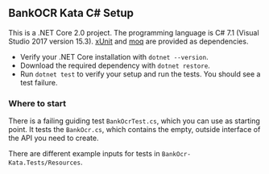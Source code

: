 ﻿## BankOCR Kata C# Setup ##

This is a .NET Core 2.0 project.
The programming language is C# 7.1 (Visual Studio 2017 version 15.3).
[xUnit](https://xunit.github.io/) and [moq](https://github.com/Moq/moq)
are provided as dependencies.

* Verify your .NET Core installation with `dotnet --version`.
* Download the required dependency with `dotnet restore`.
* Run `dotnet test` to verify your setup and run the tests. You should see a test failure.

### Where to start ###

There is a failing guiding test `BankOcrTest.cs`,
which you can use as starting point. It tests the `BankOcr.cs`,
which contains the empty, outside interface of the API you need to create.

There are different example inputs for tests in `BankOcr-Kata.Tests/Resources`.
